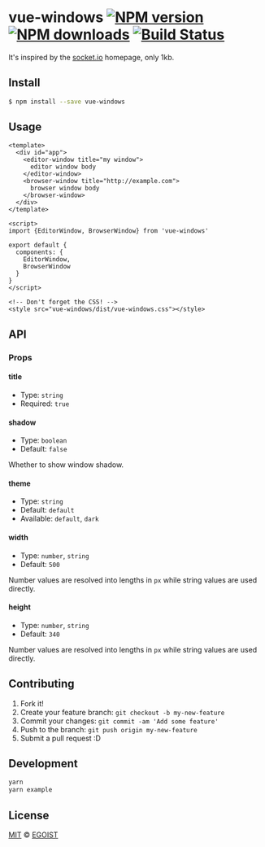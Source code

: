 # vue-windows [![NPM version](https://img.shields.io/npm/v/vue-windows.svg?style=flat-square)](https://npmjs.com/package/vue-windows) [![NPM downloads](https://img.shields.io/npm/dm/vue-windows.svg?style=flat-square)](https://npmjs.com/package/vue-windows) [![Build Status](https://img.shields.io/circleci/project/egoist/vue-windows/master.svg?style=flat-square)](https://circleci.com/gh/egoist/vue-windows)

It's inspired by the [socket.io](http://socket.io/) homepage, only 1kb.

## Install

```bash
$ npm install --save vue-windows
```

## Usage

```vue
<template>
  <div id="app">
    <editor-window title="my window">
      editor window body
    </editor-window>
    <browser-window title="http://example.com">
      browser window body
    </browser-window>
  </div>
</template>

<script>
import {EditorWindow, BrowserWindow} from 'vue-windows'

export default {
  components: {
    EditorWindow,
    BrowserWindow
  }
}
</script>

<!-- Don't forget the CSS! -->
<style src="vue-windows/dist/vue-windows.css"></style>
```

## API

### Props

#### title

- Type: `string`
- Required: `true`

#### shadow

- Type: `boolean`
- Default: `false`

Whether to show window shadow.

#### theme

- Type: `string`
- Default: `default`
- Available: `default`, `dark`

#### width

- Type: `number`, `string`
- Default: `500`

Number values are resolved into lengths in `px` while string values are used directly.

#### height

- Type: `number`, `string`
- Default: `340`

Number values are resolved into lengths in `px` while string values are used directly.

## Contributing

1. Fork it!
2. Create your feature branch: `git checkout -b my-new-feature`
3. Commit your changes: `git commit -am 'Add some feature'`
4. Push to the branch: `git push origin my-new-feature`
5. Submit a pull request :D

## Development

```bash
yarn
yarn example
```

## License

[MIT](https://egoist.mit-license.org/) © [EGOIST](https://github.com/egoist)
